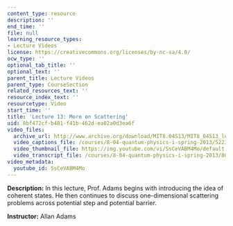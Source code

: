 ```yaml
---
content_type: resource
description: ''
end_time: ''
file: null
learning_resource_types:
- Lecture Videos
license: https://creativecommons.org/licenses/by-nc-sa/4.0/
ocw_type: ''
optional_tab_title: ''
optional_text: ''
parent_title: Lecture Videos
parent_type: CourseSection
related_resources_text: ''
resource_index_text: ''
resourcetype: Video
start_time: ''
title: 'Lecture 13: More on Scattering'
uid: 8bf472cf-b481-f41b-462d-ea02a0d3ea6f
video_files:
  archive_url: http://www.archive.org/download/MIT8.04S13/MIT8_04S13_lec13_300k.mp4
  video_captions_file: /courses/8-04-quantum-physics-i-spring-2013/5223233336cf5a93b0c2b3f54dbff6be_SsCeVABM4Mo.vtt
  video_thumbnail_file: https://img.youtube.com/vi/SsCeVABM4Mo/default.jpg
  video_transcript_file: /courses/8-04-quantum-physics-i-spring-2013/80c4729c7a1041552cf148bc2bdbab5f_SsCeVABM4Mo.pdf
video_metadata:
  youtube_id: SsCeVABM4Mo
---
```


**Description:** In this lecture, Prof. Adams begins with introducing the idea of coherent states. He then continues to discuss one-dimensional scattering problems across potential step and potential barrier.

**Instructor:** Allan Adams


